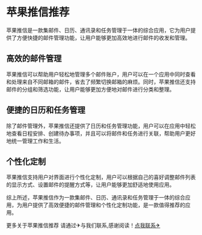 # 苹果推信推荐

苹果推信是一款集邮件、日历、通讯录和任务管理于一体的综合应用，它为用户提供了方便快捷的邮件管理功能，让用户能够更加高效地进行邮件的收发和管理。

## 高效的邮件管理

苹果推信可以帮助用户轻松地管理多个邮件账户，用户可以在一个应用中同时查看和处理来自不同邮箱的邮件，省去了频繁切换邮箱的麻烦。同时，苹果推信还支持邮件的分组和筛选功能，让用户能够更加方便地对邮件进行分类和整理。

## 便捷的日历和任务管理

除了邮件管理外，苹果推信还提供了日历和任务管理功能，用户可以在应用中轻松地查看日程安排、创建待办事项，并且可以将邮件和任务进行关联，帮助用户更好地统一管理工作和生活。

## 个性化定制

苹果推信支持用户对界面进行个性化定制，用户可以根据自己的喜好调整邮件列表的显示方式、设置邮件的提醒方式等，让用户能够更加舒适地使用应用。

综上所述，苹果推信作为一款集邮件、日历、通讯录和任务管理于一体的综合应用，为用户提供了高效便捷的邮件管理和个性化定制功能，是一款值得推荐的应用。

更多关于苹果推信推荐 请通过✈与我们联系,感谢阅读！[点我联系✈](https://plus.G208.com)
